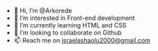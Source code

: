 - 👋 Hi, I’m @Arkorede
- 👀 I’m interested in Front-end development
- 🌱 I’m currently learning HTML and CSS
- 💞️ I’m looking to collaborate on Github
- 📫 Reach me on israelashaolu2000@gmail.com

<!---
Arkorede/Arkorede is a ✨ special ✨ repository because its `README.md` (this file) appears on your GitHub
